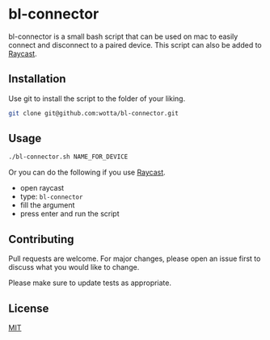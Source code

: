 # bl-connector

bl-connector is a small bash script that can be used on mac to easily connect and disconnect to a paired device. 
This script can also be added to [Raycast](https://www.raycast.com/).

## Installation

Use git to install the script to the folder of your liking.

```bash
git clone git@github.com:wotta/bl-connector.git
```

## Usage

```bash
./bl-connector.sh NAME_FOR_DEVICE
```

Or you can do the following if you use [Raycast](https://www.raycast.com/).

- open raycast
- type: `bl-connector`
- fill the argument
- press enter and run the script

## Contributing
Pull requests are welcome. For major changes, please open an issue first to discuss what you would like to change.

Please make sure to update tests as appropriate.

## License
[MIT](https://choosealicense.com/licenses/mit/)
